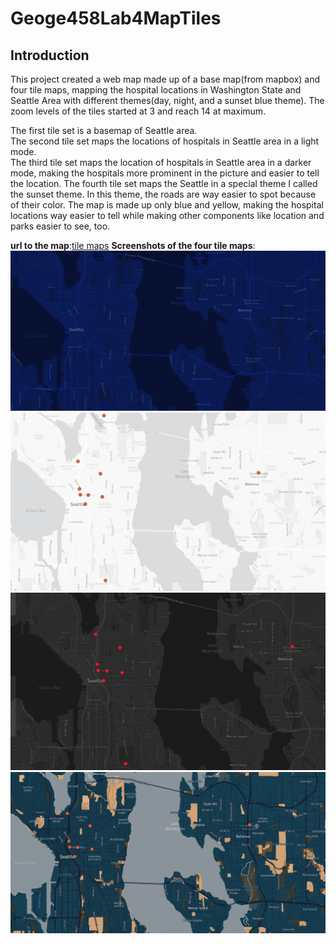 # Geoge458Lab4MapTiles
## Introduction
This project created a web map made up of a base map(from mapbox) and four tile maps,  mapping the hospital locations in Washington State and Seattle Area with different themes(day, night, and a sunset blue theme). The zoom levels of the tiles started at 3 and reach 14 at maximum. 

The first tile set is a basemap of Seattle area.   
The second tile set maps the locations of hospitals in Seattle area in a light mode.  
The third tile set maps the location of hospitals in Seattle area in a darker mode, making the hospitals more prominent in the picture and easier to tell the location.
The fourth tile set maps the Seattle in a special theme I called the sunset theme. In this theme, the roads are way easier to spot because of their color. The map is made up only blue and yellow, making the hospital locations way easier to tell while making other components like location and parks easier to see, too. 

**url to the map**:[tile maps](https://ychen21.github.io/Geoge458Lab4MapTiles/)
**Screenshots of the four tile maps**:
![tile 1](img/tile1.png)
![tile 2](img/tile2.png)
![tile 3](img/tile3.png)
![tile 4](img/tile4.png)
